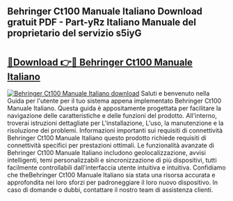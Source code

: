 ## Behringer Ct100 Manuale Italiano Download gratuit PDF - Part-yRz Italiano Manuale del proprietario del servizio s5iyG

# <h2><a href="http://dfgi6v.blite.top/?on=Behringer+Ct100+Manuale+Italiano">🔗Download 👉🔴 Behringer Ct100 Manuale Italiano</a></h2>

[![Behringer Ct100 Manuale Italiano download](https://i.imgur.com/lujVjoI.png)](http://dfgi6v.blite.top/?on=Behringer+Ct100+Manuale+Italiano)
Saluti e benvenuto nella Guida per l'utente per il tuo sistema appena implementato Behringer Ct100 Manuale Italiano. Questa guida è appositamente progettata per facilitare la navigazione delle caratteristiche e delle funzioni del prodotto. All'interno, troverai istruzioni dettagliate per L'installazione, L'uso, la manutenzione e la risoluzione dei problemi. Informazioni importanti sui requisiti di connettività Behringer Ct100 Manuale Italiano questo prodotto richiede requisiti di connettività specifici per prestazioni ottimali. Le funzionalità avanzate di Behringer Ct100 Manuale Italiano includono geolocalizzazione, avvisi intelligenti, temi personalizzabili e sincronizzazione di più dispositivi, tutti facilmente controllabili dall'interfaccia utente intuitiva e intuitiva. Confidiamo che theBehringer Ct100 Manuale Italiano sia stata una risorsa accurata e approfondita nei loro sforzi per padroneggiare il loro nuovo dispositivo. In caso di domande o dubbi, contattare il nostro team di assistenza clienti.
